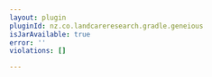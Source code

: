 ```yaml
---
layout: plugin
pluginId: nz.co.landcareresearch.gradle.geneious
isJarAvailable: true
error: ''
violations: []

---
```

